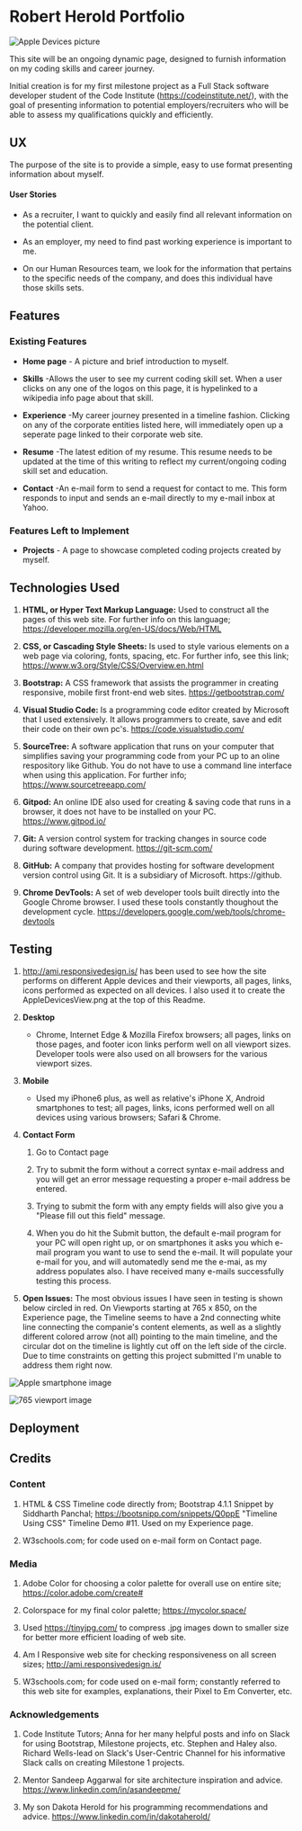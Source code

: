 # Robert Herold Portfolio

![Apple Devices picture](assets/images/AppleDevicesView.png)

This site will be an ongoing dynamic page, designed to furnish information on my coding skills and career journey.

Initial creation is for my first milestone project as a Full Stack software developer student of the Code Institute (https://codeinstitute.net/), 
with the goal of presenting information to potential employers/recruiters who will be able to assess my qualifications quickly and efficiently.

## UX

 The purpose of the site is to provide a simple, easy to use format presenting information about myself.

 #### User Stories

   * As a recruiter, I want to quickly and easily find all relevant information on the potential client.

   * As an employer, my need to find past working experience is important to me.

   * On our Human Resources team, we look for the information that pertains to the specific needs of the company, and does this individual have those skills sets.

 ## Features

### Existing Features

  * __Home page__ - A picture and brief introduction to myself.

  * __Skills__ -Allows the user to see my current coding skill set. When a user clicks on any one of the logos on this page, it is hypelinked to a wikipedia info page about that skill.

  * __Experience__  -My career journey presented in a timeline fashion. Clicking on any of the corporate entities listed here, will immediately open up a seperate page linked to their corporate web site.

  * __Resume__  -The latest edition of my resume.  This resume needs to be updated at the time of this writing to reflect my current/ongoing coding skill set and education.

  * __Contact__  -An e-mail form to send a request for contact to me.  This form responds to input and sends an e-mail directly to my e-mail inbox at Yahoo.


  ###  Features Left to Implement

  * __Projects__ - A page to showcase completed coding projects created by myself.  

  
 ## Technologies Used

 1. **HTML, or Hyper Text Markup Language:**  Used to construct all the pages of this web site.  For further info on this language;   
 https://developer.mozilla.org/en-US/docs/Web/HTML

 2. **CSS, or Cascading Style Sheets:**  Is used to style various elements on a web page via coloring, fonts, spacing, etc.  For further info, see this link;
 https://www.w3.org/Style/CSS/Overview.en.html

 3. **Bootstrap:**  A CSS framework that assists the programmer in creating responsive, mobile first front-end web sites.  https://getbootstrap.com/

 4. **Visual Studio Code:**  Is a programming code editor created by Microsoft that I used extensively.  It allows programmers to create, save and edit their code on their own pc's.
 https://code.visualstudio.com/

 5. **SourceTree:**  A software application that runs on your computer that simplifies saving your programming code from your PC up to an oline respository like Github.  You do not have to use a command line interface when using this application.  For further info; 
  https://www.sourcetreeapp.com/

 6. **Gitpod:**  An online IDE also used for creating & saving code that runs in a browser, it does not have to be installed on your PC.
 https://www.gitpod.io/

 7. **Git:**  A version control system for tracking changes in source code during software development.  https://git-scm.com/

 8. **GitHub:** A company that provides hosting for software development version control using Git. It is a subsidiary of Microsoft. https://github.
 
 9. **Chrome DevTools:**   A set of web developer tools built directly into the Google Chrome browser.  I used these tools constantly thoughout the development cycle.    https://developers.google.com/web/tools/chrome-devtools



 ## Testing

 1.  http://ami.responsivedesign.is/  has been used to see how the site performs on different Apple devices and their viewports, all pages, links, icons performed as expected on all devices. I also used it to create the AppleDevicesView.png at the top of this Readme.

 2.  **Desktop**
     
       * Chrome, Internet Edge & Mozilla Firefox browsers; all pages, links on those pages, and footer icon links perform well on all viewport sizes. Developer tools were also used on all browsers for the various viewport sizes.

 3.  **Mobile**

      *  Used my iPhone6 plus, as well as relative's iPhone X, Android smartphones to test;  all pages, links, icons performed well on all devices using various browsers; Safari & Chrome.      

4.   **Contact Form**

     1.  Go to Contact page

     2.  Try to submit the form without a correct syntax e-mail address and you will get an error message requesting a proper e-mail address be entered.

     3. Trying to submit the form with any empty fields will also give you a "Please fill out this field" message.

     4.  When you do hit the Submit button, the default e-mail program for your PC will open right up, or on smartphones it asks you which e-mail program you want to use to send the e-mail.  It will populate your e-mail for you, and will automatedly send me the e-mai, as my address populates also.  I have received many e-mails successfully testing this process.

 4.  **Open Issues:**  The most obvious issues I have seen in testing is shown below circled in red. On Viewports starting at 765 x 850, on the Experience page, the Timeline seems to have a 2nd connecting white line connecting the companie's content elements, as well as a slightly different colored arrow (not all) pointing to the main timeline, and the circular dot on the timeline is lightly cut off on the left side of the circle.
  Due to time constraints on getting this project submitted I'm unable to address them right now.

 ![Apple smartphone image](assets/images/Bugs.png)

 ![765 viewport image](assets/images/Bugs2.PNG)

         




## Deployment



## Credits

### Content

   1. HTML & CSS Timeline code directly from;  Bootstrap 4.1.1 Snippet by Siddharth Panchal;  https://bootsnipp.com/snippets/Q0ppE "Timeline Using CSS"  Timeline Demo #11.
      Used on my Experience page.

   2.  W3schools.com; for code used on e-mail form on Contact page.   


### Media

   1. Adobe Color for choosing a color palette for overall use on entire site; https://color.adobe.com/create#

   2. Colorspace for my final color palette;  https://mycolor.space/

   3. Used https://tinyjpg.com/   to compress .jpg images down to smaller size for better more efficient loading of web site.

   4. Am I Responsive web site for checking responsiveness on all screen sizes;
   http://ami.responsivedesign.is/

   5. W3schools.com; for code used on e-mail form; constantly referred to this web site for examples, explanations, their Pixel to Em Converter, etc.


### Acknowledgements

1. Code Institute Tutors; Anna for her many helpful posts and info on Slack for using Bootstrap, Milestone projects, etc.  Stephen and Haley also.  Richard Wells-lead on Slack's User-Centric Channel for his informative Slack calls on creating Milestone 1 projects.

2. Mentor Sandeep Aggarwal for site architecture inspiration and advice.
https://www.linkedin.com/in/asandeepme/

3. My son Dakota Herold for his programming recommendations and advice.
https://www.linkedin.com/in/dakotaherold/


